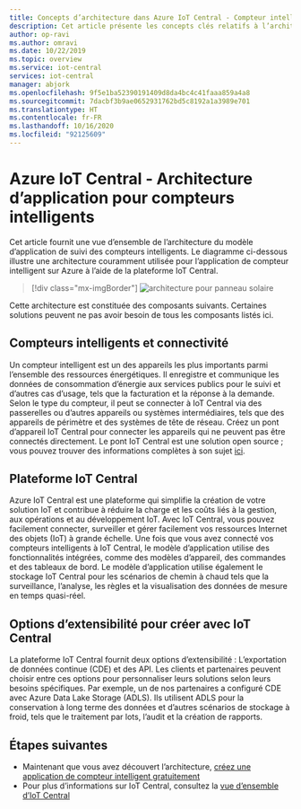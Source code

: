 ```yaml
---
title: Concepts d’architecture dans Azure IoT Central - Compteur intelligent | Microsoft Docs
description: Cet article présente les concepts clés relatifs à l’architecture du modèle d’application d’énergie Azure IoT Central
author: op-ravi
ms.author: omravi
ms.date: 10/22/2019
ms.topic: overview
ms.service: iot-central
services: iot-central
manager: abjork
ms.openlocfilehash: 9f5e1ba52390191409d8da4bc4c41faaa859a4a8
ms.sourcegitcommit: 7dacbf3b9ae0652931762bd5c8192a1a3989e701
ms.translationtype: HT
ms.contentlocale: fr-FR
ms.lasthandoff: 10/16/2020
ms.locfileid: "92125609"
---
```

# <a name="azure-iot-central---smart-meter-app-architecture"></a>Azure IoT Central - Architecture d’application pour compteurs intelligents



Cet article fournit une vue d’ensemble de l’architecture du modèle d’application de suivi des compteurs intelligents. Le diagramme ci-dessous illustre une architecture couramment utilisée pour l’application de compteur intelligent sur Azure à l’aide de la plateforme IoT Central.

> [!div class="mx-imgBorder"]
> ![architecture pour panneau solaire](media/concept-iot-central-smart-meter/smart-meter-app-architecture.png)

Cette architecture est constituée des composants suivants. Certaines solutions peuvent ne pas avoir besoin de tous les composants listés ici.

## <a name="smart-meters-and-connectivity"></a>Compteurs intelligents et connectivité 

Un compteur intelligent est un des appareils les plus importants parmi l’ensemble des ressources énergétiques. Il enregistre et communique les données de consommation d’énergie aux services publics pour le suivi et d’autres cas d’usage, tels que la facturation et la réponse à la demande. Selon le type du compteur, il peut se connecter à IoT Central via des passerelles ou d’autres appareils ou systèmes intermédiaires, tels que des appareils de périmètre et des systèmes de tête de réseau. Créez un pont d’appareil IoT Central pour connecter les appareils qui ne peuvent pas être connectés directement. Le pont IoT Central est une solution open source ; vous pouvez trouver des informations complètes à son sujet [ici](../core/howto-build-iotc-device-bridge.md). 


## <a name="iot-central-platform"></a>Plateforme IoT Central

Azure IoT Central est une plateforme qui simplifie la création de votre solution IoT et contribue à réduire la charge et les coûts liés à la gestion, aux opérations et au développement IoT. Avec IoT Central, vous pouvez facilement connecter, surveiller et gérer facilement vos ressources Internet des objets (IoT) à grande échelle. Une fois que vous avez connecté vos compteurs intelligents à IoT Central, le modèle d’application utilise des fonctionnalités intégrées, comme des modèles d’appareil, des commandes et des tableaux de bord. Le modèle d’application utilise également le stockage IoT Central pour les scénarios de chemin à chaud tels que la surveillance, l’analyse, les règles et la visualisation des données de mesure en temps quasi-réel. 


## <a name="extensibility-options-to-build-with-iot-central"></a>Options d’extensibilité pour créer avec IoT Central
La plateforme IoT Central fournit deux options d’extensibilité : L’exportation de données continue (CDE) et des API. Les clients et partenaires peuvent choisir entre ces options pour personnaliser leurs solutions selon leurs besoins spécifiques. Par exemple, un de nos partenaires a configuré CDE avec Azure Data Lake Storage (ADLS). Ils utilisent ADLS pour la conservation à long terme des données et d’autres scénarios de stockage à froid, tels que le traitement par lots, l’audit et la création de rapports. 

## <a name="next-steps"></a>Étapes suivantes

* Maintenant que vous avez découvert l’architecture, [créez une application de compteur intelligent gratuitement](https://apps.azureiotcentral.com/build/new/smart-meter-monitoring)
* Pour plus d’informations sur IoT Central, consultez la [vue d’ensemble d’IoT Central](../index.yml)